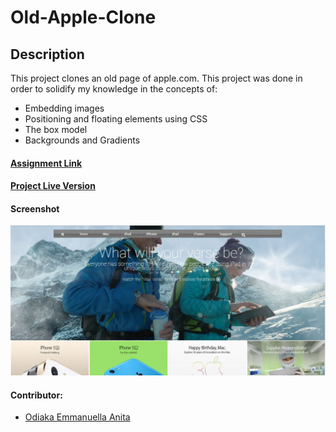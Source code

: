 # Old-Apple-Clone

## Description
This project clones an old page of apple.com. This project was done in order to solidify my knowledge in the concepts of:
- Embedding images
- Positioning and floating elements using CSS
- The box model
- Backgrounds and Gradients

#### [Assignment Link](https://www.theodinproject.com/courses/html5-and-css3/lessons/building-with-backgrounds-and-gradients)

#### [Project Live Version](https://audrey-ella-xo.github.io/Old-Apple-Clone/)

#### Screenshot
![Screenshot](assets/old-apple.jpg)

#### Contributor:
 * [Odiaka Emmanuella Anita](https://github.com/Audrey-Ella-xo)
